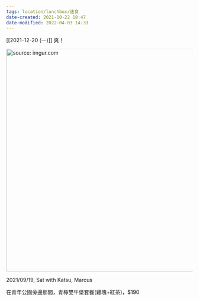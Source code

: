 ```yaml
---
tags: location/lunchbox/速食 
date-created: 2021-10-22 18:47
date-modified: 2022-04-03 14:33
---
```


[[2021-12-20 (一)]] 爽！

<a href="https://imgur.com/nMn59X2"><img src="https://i.imgur.com/nMn59X2.jpg" title="source: imgur.com" width="600px" /></a>

2021/09/19, Sat with Katsu, Marcus

在青年公園旁邊那間，青檸雙牛堡套餐(雞塊+紅茶)，$190

